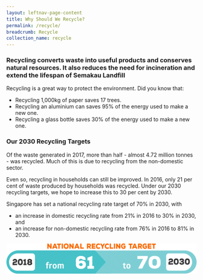 ```yaml
---
layout: leftnav-page-content
title: Why Should We Recycle?
permalink: /recycle/
breadcrumb: Recycle
collection_name: recycle
---
```


### Recycling converts waste into useful products and conserves natural resources. It also reduces the need for incineration and extend the lifespan of Semakau Landfill

Recycling is a great way to protect the environment. Did you know that:

* Recycling 1,000kg of paper saves 17 trees.
* Recycling an aluminium can saves 95% of the energy used to make a new one.
* Recycling a glass bottle saves 30% of the energy used to make a new one.
 
### Our 2030 Recycling Targets

Of the waste generated in 2017, more than half - almost 4.72 million tonnes - was recycled. Much of this is due to recycling from the non-domestic sector. 

Even so, recycling in households can still be improved. In 2016, only 21 per cent of waste produced by households was recycled. Under our 2030 recycling targets, we hope to increase this to 30 per cent by 2030.

Singapore has set a national recycling rate target of 70% in 2030, with 
* an increase in domestic recycling rate from 21% in 2016 to 30% in 2030, and 
* an increase for non-domestic recycling rate from 76% in 2016 to 81% in 2030.

![Our recycling targets for 2030](/images/our-recycling-targets.png)


